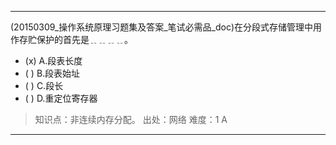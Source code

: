 ---
(20150309_操作系统原理习题集及答案_笔试必需品_doc)在分段式存储管理中用作存贮保护的首先是﹎﹎﹎﹎。
- (x) A.段表长度 
- ( ) B.段表始址 
- ( ) C.段长 
- ( ) D.重定位寄存器

> 知识点：非连续内存分配。
> 出处：网络
> 难度：1
> A

---